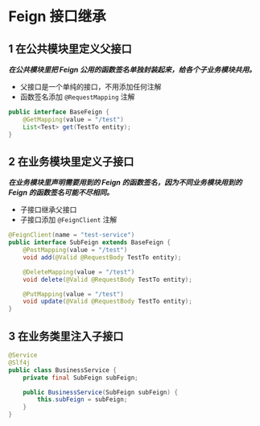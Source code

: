 # Feign 接口继承

## 1 在公共模块里定义父接口

***在公共模块里把 Feign 公用的函数签名单独封装起来，给各个子业务模块共用。***

- 父接口是一个单纯的接口，不用添加任何注解
- 函数签名添加 ```@RequestMapping``` 注解

```java
public interface BaseFeign {
    @GetMapping(value = "/test")
    List<Test> get(TestTo entity);
}
```

## 2 在业务模块里定义子接口

***在业务模块里声明需要用到的 Feign 的函数签名，因为不同业务模块用到的 Feign 的函数签名可能不尽相同。***

- 子接口继承父接口
- 子接口添加 ```@FeignClient``` 注解

```java
@FeignClient(name = "test-service")
public interface SubFeign extends BaseFeign {
    @PostMapping(value = "/test")
    void add(@Valid @RequestBody TestTo entity);

    @DeleteMapping(value = "/test")
    void delete(@Valid @RequestBody TestTo entity);

    @PutMapping(value = "/test")
    void update(@Valid @RequestBody TestTo entity);
}
```

## 3 在业务类里注入子接口

```java
@Service
@Slf4j
public class BusinessService {
    private final SubFeign subFeign;

    public BusinessService(SubFeign subFeign) {
        this.subFeign = subFeign;
    }
}
```
